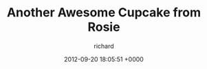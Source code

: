 ---
blog: richard
date: 2012-09-20 18:05:51 +0000
title: "Another Awesome Cupcake from Rosie"
author: richard
permalink: /photography/instagram/another-awesome-cupcake-from-rosie/
---